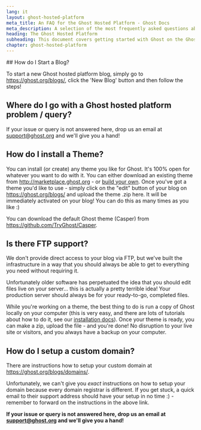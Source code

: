 ```yaml
---
lang: it
layout: ghost-hosted-platform
meta_title: An FAQ for the Ghost Hosted Platform - Ghost Docs
meta_description: A selection of the most frequently asked questions about the Ghost Hosted Platform.
heading: The Ghost Hosted Platform
subheading: This document covers getting started with Ghost on the Ghost.org Hosted Platform
chapter: ghost-hosted-platform
---
```


## How do I Start a Blog? <a id="start"></a>

To start a new Ghost hosted platform blog, simply go to <https://ghost.org/blogs/>, click the 'New Blog' button and then follow the steps!

## Where do I go with a Ghost hosted platform problem / query? <a id="support"></a>

If your issue or query is not answered here, drop us an email at <a href="mailto:support@ghost.org">support@ghost.org</a> and we'll give you a hand!

## How do I install a Theme? <a id="install-theme"></a>

You can install (or create) any theme you like for Ghost. It's 100% open for whatever you want to do with it. You can either download an existing theme from <http://marketplace.ghost.org> - or [build your own](http://docs.ghost.org/themes/). Once you've got a theme you'd like to use - simply click on the "edit" button of your blog on <https://ghost.org/blogs/> and upload the theme .zip here. It will be immediately activated on your blog! You can do this as many times as you like :)

You can download the default Ghost theme (Casper) from <https://github.com/TryGhost/Casper>.

## Is there FTP support? <a id="ftp-support"></a>
We don't provide direct access to your blog via FTP, but we've built the infrastructure in a way that you should always be able to get to everything you need without requiring it.

Unfortunately older software has perpetuated the idea that you should edit files live on your server… this is actually a pretty terrible idea! Your production server should always be for your ready-to-go, completed files.

While you're working on a theme, the best thing to do is run a copy of Ghost locally on your computer (this is very easy, and there are lots of tutorials about how to do it, see our <a href="{{ site.url }}/{{page.lang}}/installation">installation docs</a>). Once your theme is ready, you can make a zip, upload the file - and you're done! No disruption to your live site or visitors, and you always have a backup on your computer.

## How do I setup a custom domain? <a id="domains"></a>

There are instructions how to setup your custom domain at <https://ghost.org/blogs/domains/>.

Unfortunately, we can't give you *exact* instructions on how to setup your domain because every domain registrar is different. If you get stuck, a quick email to their support address should have your setup in no time :) - remember to forward on the instructions in the above link.


<p class="note">
  <strong>If your issue or query is not answered here, drop us an email at <a href="mailto:support@ghost.org">support@ghost.org</a> and we'll give you a hand!</strong>
</p>
